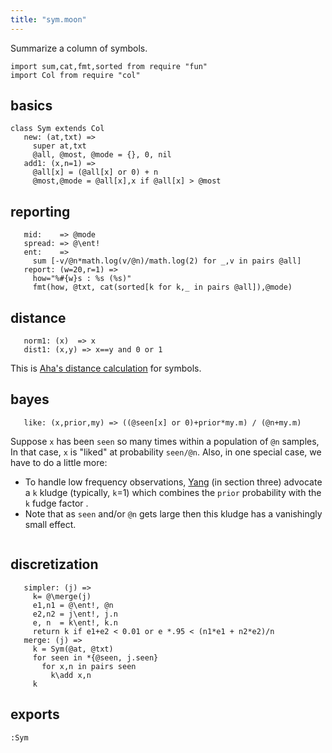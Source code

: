 ```yaml
---
title: "sym.moon"
---
```



Summarize a column of symbols.

```moonscript
import sum,cat,fmt,sorted from require "fun"
import Col from require "col"
```

## basics

```moonscript
class Sym extends Col
   new: (at,txt) =>
     super at,txt
     @all, @most, @mode = {}, 0, nil
   add1: (x,n=1) =>
     @all[x] = (@all[x] or 0) + n
     @most,@mode = @all[x],x if @all[x] > @most
```

## reporting 

```moonscript
   mid:    => @mode
   spread: => @\ent!
   ent:    => 
     sum [-v/@n*math.log(v/@n)/math.log(2) for _,v in pairs @all]
   report: (w=20,r=1) =>
     how="%#{w}s : %s (%s)"
     fmt(how, @txt, cat(sorted[k for k,_ in pairs @all]),@mode)
```

## distance 

```moonscript
   norm1: (x)  => x
   dist1: (x,y) => x==y and 0 or 1
```

This is [Aha's distance calculation](refs#Aha91) for symbols. 
## bayes

```moonscript
   like: (x,prior,my) => ((@seen[x] or 0)+prior*my.m) / (@n+my.m)
```

Suppose `x` has been `seen` so many times within a population of `@n` samples,
In that case, `x` is "liked" at probability `seen/@n`.
Also,  in one special case, we have to do a little more:
- To handle low frequency observations,
[Yang](refs#Yang02) (in section three) advocate a `k` kludge (typically, `k`=1)
which combines the `prior` probability with   the `k` fudge factor .
- Note that as `seen` and/or `@n` gets large then
this kludge has a vanishingly small effect.

```moonscript
```

## discretization

```moonscript
   simpler: (j) =>
     k= @\merge(j)
     e1,n1 = @\ent!, @n
     e2,n2 = j\ent!, j.n
     e, n  = k\ent!, k.n
     return k if e1+e2 < 0.01 or e *.95 < (n1*e1 + n2*e2)/n
   merge: (j) =>
     k = Sym(@at, @txt)
     for seen in *{@seen, j.seen}
       for x,n in pairs seen 
         k\add x,n
     k
```

## exports

```moonscript
:Sym
```
